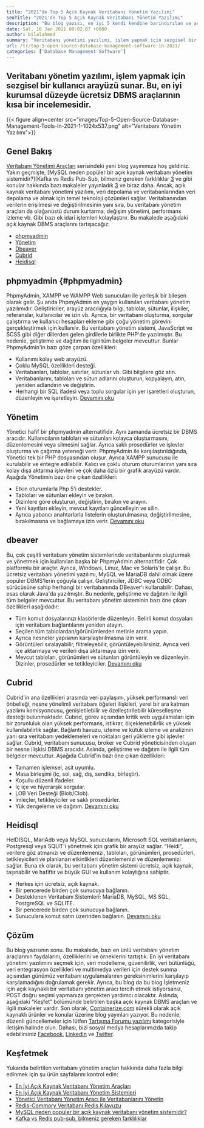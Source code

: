 ```yaml
---
title: "2021'de Top 5 Açık Kaynak Veritabanı Yönetim Yazılımı" 
seoTitle: "2021'de Top 5 Açık Kaynak Veritabanı Yönetim Yazılımı" 
description: "Bu blog yazısı, en iyi 5 kendi kendine barındırılan ve açık kaynaklı veritabanı yönetim yazılımı hakkında. Bunlar Phpmyadmin, Adminer, Dbeaver, Cubrid ve Heidisql'dir." 
date: Sat, 16 Jan 2021 00:02:07 +0000
author: bilalahmed
summary: "Veritabanı yönetimi yazılımı, işlem yapmak için sezgisel bir kullanıcı arayüzü sunar. Bu, en iyi kurumsal düzeyde ücretsiz DBMS araçlarının kısa bir incelemesidir." 
url: /tr/top-5-open-source-database-management-software-in-2021/
categories: ['Database Management Software']
---
```


## Veritabanı yönetim yazılımı, işlem yapmak için sezgisel bir kullanıcı arayüzü sunar. Bu, en iyi kurumsal düzeyde ücretsiz DBMS araçlarının kısa bir incelemesidir.

{{< figure align=center src="images/Top-5-Open-Source-Database-Management-Tools-In-2021-1-1024x537.png" alt="Veritabanı Yönetim Yazılımı">}}


## Genel Bakış
[Veritabanı Yönetimi Araçları][1] serisindeki yeni blog yayınımıza hoş geldiniz. Yakın geçmişte, [MySQL neden popüler bir açık kaynak veritabanı yönetim sistemidir?][Kafka vs Redis Pub-Sub, bilmeniz gereken farklılıklar [3] ve gibi konular hakkında bazı makaleler yayınladık [3] ve biraz daha. Ancak, açık kaynak veritabanı yönetimi yazılımı, veri depolama ve veritabanlarından veri depolama ve almak için temel teknoloji çözümleri sağlar. Veritabanından verilerin erişilmesi ve değiştirilmesinin yanı sıra, bu veritabanı yönetim araçları da olağanüstü durum kurtarma, değişim yönetimi, performans izleme vb. Gibi bazı ek idari işlemleri kolaylaştırır.
Bu makalede aşağıdaki açık kaynak DBMS araçlarını tartışacağız:
  * [phpmyadmin][4]
  * [Yönetim][5]
  * [Dbeaver][6]
  * [Cubrid][7]
  * [Heidisql][8]

## phpmyadmin {#phpmyadmin}

PhpmyAdmin, XAMPP ve WAMPP Web sunucuları ile yerleşik bir bileşen olarak gelir. Şu anda PhpmyAdmin en yaygın kullanılan veritabanı yönetim yazılımıdır. Geliştiriciler, arayüz aracılığıyla bilgi, tablolar, sütunlar, ilişkiler, referanslar, kullanıcılar ve izin vb. Ayrıca, bir veritabanı oluşturma, sorgular çalıştırma ve kullanıcı hesapları ekleme gibi çoğu yönetim görevini gerçekleştirmek için kullanılır. Bu veritabanı yönetim sistemi, JavaScript ve SCSS gibi diğer dillerden gelen girdilerle birlikte PHP'de yazılmıştır. Bu nedenle, geliştirme ve dağıtım ile ilgili tüm belgeler mevcuttur. Bunlar PhpmyAdmin'in bazı göze çarpan özellikleri:
  * Kullanımı kolay web arayüzü.
  * Çoklu MySQL özellikleri desteği.
  * Veritabanları, tablolar, satırlar, sütunlar vb. Gibi bilgilere göz atın.
  * Veritabanlarını, tabloları ve sütun adlarını oluşturun, kopyalayın, atın, yeniden adlandırın ve değiştirin.
  * Herhangi bir SQL ifadesi veya toplu sorgular için yer işaretleri oluşturun, düzenleyin ve işaretleyin.
[Devamını oku][9]

## Yönetim
Yönetici hafif bir phpmyadmin alternatifidir. Aynı zamanda ücretsiz bir DBMS aracıdır. Kullanıcıların tabloları ve sütunları kolayca oluşturmasını, düzenlemesini veya silmesini sağlar. Ayrıca saklı prosedürler ve işlevler oluşturma ve çağırma yeteneği verir. PhpmyAdmin ile karşılaştırıldığında, Yönetici tek bir PHP dosyasından oluşur. Ayrıca XAMPP sunucusu ile kurulabilir ve entegre edilebilir. Kalıcı ve çoklu oturum oturumlarının yanı sıra kolay dışa aktarma işlevleri ve çok daha özlü bir grafik arayüzü vardır. Aşağıda Yönetimin bazı öne çıkan özellikleri:
  * Etkin oturumlarla Php 5'i destekler.
  * Tabloları ve sütunları ekleyin ve bırakın.
  * Dizinlere göre oluşturun, değiştirin, bırakın ve arayın.
  * Yeni kayıtları ekleyin, mevcut kayıtları güncelleyin ve silin.
  * Ayrıca yabancı anahtarlarla listelerin oluşturulmasına, değiştirilmesine, bırakılmasına ve bağlamaya izin verir.
[Devamını oku][10]

## dbeaver
Bu, çok çeşitli veritabanı yönetim sistemlerinde veritabanlarını oluşturmak ve yönetmek için kullanılan başka bir PhpmyAdmin alternatifidir. Çok platformlu bir araçtır. Ayrıca, Windows, Linux, Mac ve Solaris'te çalışır. Bu ücretsiz veritabanı yönetimi yazılımı, MySQL ve MariaDB dahil olmak üzere popüler DBMS'lerin çoğuyla çalışır. Geliştiriciler, JDBC veya ODBC sürücüsüne sahip herhangi bir veritabanında DBeaver'ı kullanabilir. Dahası, esas olarak Java'da yazılmıştır. Bu nedenle, geliştirme ve dağıtım ile ilgili tüm belgeler mevcuttur. Bu veritabanı yönetim sisteminin bazı öne çıkan özellikleri aşağıdadır:
  * Tüm komut dosyalarınızı klasörlerde düzenleyin. Belirli komut dosyaları için veritabanı bağlantılarını yeniden atayın.
  * Seçilen tüm tablolardan/görünümlerden metinle arama yapın.
  * Ayrıca nesneler yapısının karşılaştırılmasına izin verir.
  * Görüntüleri sıralayabilir, filtreleyebilir, görüntüleyebilirsiniz. Ayrıca veri içe aktarmaya ve verileri dışa aktarmaya izin verir.
  * Mevcut tabloları, görünümleri ve sütunları görüntüleyin ve düzenleyin. Dizinler, prosedürler ve tetikleyiciler.
[Devamını oku][11]

## Cubrid
Cubrid'in ana özellikleri arasında veri paylaşımı, yüksek performanslı veri önbelleği, nesne yönelimli veritabanı öğeleri ilişkileri, yerel bir ara katman yazılımı komisyoncusu, genişletilebilir ve özelleştirilebilir küreselleşme desteği bulunmaktadır. Cubrid, görev açısından kritik web uygulamaları için bir zorunluluk olan yüksek performans, istikrar, ölçeklenebilirlik ve yüksek kullanılabilirlik sağlar. Bağlantı havuzu, izleme ve kütük izleme ve analizinin yanı sıra veritabanı yedeklemeleri ve noktaları geri yükleme gibi işlevler sağlar. Cubrid, veritabanı sunucusu, broker ve Cubrid yöneticisinden oluşan bir nesne ilişkisi DBMS aracıdır. Aslında, geliştirme ve dağıtım ile ilgili tüm belgeler mevcuttur. Aşağıda Cubrid'in bazı öne çıkan özellikleri:
  * Tamamen işlemsel, asit uyumlu.
  * Masa birleşimi (iç, sol, sağ, dış, sendika, birleştir).
  * Koşullu düzenli ifadeler.
  * İç içe ve hiyerarşik sorgular.
  * LOB Veri Desteği (Blob/Clob).
  * İmleçler, tetikleyiciler ve saklı prosedürler.
  * Yük dengeleme ve dağıtım.
[Devamını oku][12]

## Heidisql
HeIDISQL, MariAdb veya MySQL sunucularını, Microsoft SQL veritabanlarını, Postgresql veya SQLIT'i yönetmek için grafik bir arayüz sağlar. “Heidi”, verilere göz atmanızı ve düzenlemenizi, tabloları, görünümleri, prosedürleri, tetikleyicileri ve planlanan etkinlikleri düzenlemenizi ve düzenlemenizi sağlar. Buna ek olarak, bu veritabanı yönetim sistemi ücretsiz, açık kaynak, taşınabilir ve hafiftir ve büyük GUI ve kullanım kolaylığına sahiptir.
  * Herkes için ücretsiz, açık kaynak.
  * Bir pencerede birden çok sunucuya bağlanın.
  * Desteklenen Veritabanı Sistemleri: MariaDB, MySQL, MS SQL, PostgreSQL ve SQLITE.
  * Bir pencerede birden çok sunucuya bağlanın.
  * Sunuculara komut satırı üzerinden bağlanın.
[Devamını oku][13]

## Çözüm
Bu blog yazısının sonu. Bu makalede, bazı en ünlü veritabanı yönetim araçlarının faydalarını, özelliklerini ve örneklerini tartıştık. En iyi veritabanı yönetimi yazılımını seçmek için, veri modelleme, güvenilirlik, veri bütünlüğü, veri entegrasyon özellikleri ve multimedya verileri için destek sunma açısından günümüz veritabanı uygulamalarının gereksinimlerini karşılayıp karşılamadığını doğrulamak gerekir. Ayrıca, bu blog da bu blog İşletmeniz için açık kaynaklı bir veritabanı yönetim aracı tercih etmek istiyorsanız, POST doğru seçimi yapmanıza gerçekten yardımcı olacaktır. Aslında, aşağıdaki “Keşfet” bölümünde belirtilen başka açık kaynak DBMS araçları ve ilgili makaleler vardır.
Son olarak, [Containerize.com][14] sürekli olarak açık kaynaklı ürünler ve konular üzerine blog yayınları yazıyor. Bu nedenle, düzenli güncellemeler için lütfen [Tartışma Forumu yazılımı][15] kategorisiyle iletişim halinde olun. Dahası, bizi sosyal medya hesaplarımızda takip edebilirsiniz [Facebook][16], [LinkedIn][17] ve [Twitter][18].

## Keşfetmek
Yukarıda belirtilen veritabanı yönetim araçları hakkında daha fazla bilgi edinmek için şu ürün sayfalarını kontrol edin:
  * [En İyi Açık Kaynak Veritabanı Yönetim Araçları][1]
  * [En İyi Açık Kaynak Veritabanı Yönetim Sistemleri][19]
  * [Yönetici Veritabanı Yönetim Aracı ile Veritabanlarını Yönetin][20]
  * [Redis-Commory Veritabanı Redis Kılavuzu][21]
  * [MySQL neden popüler bir açık kaynak veritabanı yönetim sistemidir?][2]
  * [Kafka vs Redis pub-sub, bilmeniz gereken farklılıklar][3]



[1]: https://products.containerize.com/database-management/
[2]: https://blog.containerize.com/2021/02/18/why-mysql-is-a-popular-open-source-database-management-system/
[3]: https://blog.containerize.com/database-management-software/kafka-vs-redis-pub-sub-differences-which-you-should-know/
[4]: #phpmyadmin
[5]: #adminer
[6]: #dbeaver
[7]: #cubrid
[8]: #heidisql
[9]: https://products.containerize.com/database-management/phpmyadmin
[10]: https://products.containerize.com/database-management/adminer
[11]: https://products.containerize.com/database-management/dbeaver
[12]: https://products.containerize.com/database-management/cubrid
[13]: https://products.containerize.com/database-management/heidisql
[14]: https://www.containerize.com/
[15]: https://products.containerize.com/discussion-forum/
[16]: https://web.facebook.com/containerize
[17]: https://www.linkedin.com/company/containerize/
[18]: https://twitter.com/containerize_co
[19]: https://products.containerize.com/database-management-system
[20]: https://blog.containerize.com/2021/03/05/manage-databases-with-adminer-database-management-tool/
[21]: https://blog.containerize.com/database-management-software/a-beginners-guide-to-redis-in-memory-database/
